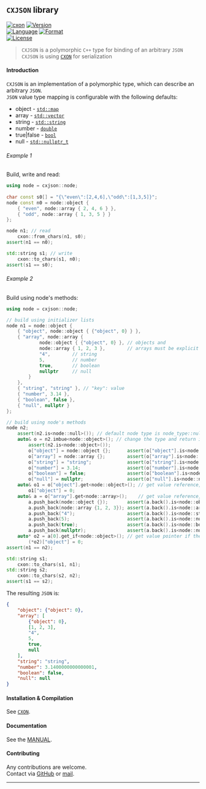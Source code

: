## `CXJSON` library

[![cxon][url-cxon-image]](https://github.com/libcxon/cxon)
[![Version][url-version-image]](https://github.com/libcxon/cxon)  
[![Language][url-language-image]](https://isocpp.org/wiki/faq/cpp11)
[![Format][url-format-image]](http://json.org)  
[![License][url-license-image]](../LICENSE)

> `CXJSON` is a polymorphic `C++` type for binding of an arbitrary `JSON`  
> `CXJSON` is using [`CXON`](../README.md) for serialization

#### Introduction

`CXJSON` is an implementation of a polymorphic type, which can describe an arbitrary `JSON`.  
`JSON` value type mapping is configurable with the following defaults:
  - object - [`std::map`](https://en.cppreference.com/w/cpp/container/map)
  - array - [`std::vector`](https://en.cppreference.com/w/cpp/container/vector)
  - string - [`std::string`](https://en.cppreference.com/w/cpp/string/basic_string)
  - number - [`double`](https://en.cppreference.com/w/cpp/language/types)
  - true|false - [`bool`](https://en.cppreference.com/w/cpp/language/types)
  - null - [`std::nullptr_t`](https://en.cppreference.com/w/cpp/language/types)

###### Example 1

Build, write and read:

``` c++
using node = cxjson::node;
        
char const s0[] = "{\"even\":[2,4,6],\"odd\":[1,3,5]}";
node const n0 = node::object {
    { "even", node::array { 2, 4, 6 } },
    { "odd", node::array { 1, 3, 5 } }
};

node n1; // read
    cxon::from_chars(n1, s0);
assert(n1 == n0);

std::string s1; // write
    cxon::to_chars(s1, n0);
assert(s1 == s0);
```

###### Example 2

Build using node's methods:

``` c++
using node = cxjson::node;

// build using initializer lists
node n1 = node::object {
    { "object", node::object { {"object", 0} } },
    { "array", node::array {
            node::object { {"object", 0} }, // objects and
            node::array { 1, 2, 3 },        // arrays must be explicit
            "4",        // string
            5,          // number
            true,       // boolean
            nullptr     // null
        }
    },
    { "string", "string" }, // "key": value
    { "number", 3.14 },
    { "boolean", false },
    { "null", nullptr }
};

// build using node's methods
node n2;
    assert(n2.is<node::null>()); // default node type is node_type::null
    auto& o = n2.imbue<node::object>(); // change the type and return its value
        assert(n2.is<node::object>());
        o["object"] = node::object {};      assert(o["object"].is<node::object>());
        o["array"] = node::array {};        assert(o["array"].is<node::array>());
        o["string"] = "string";             assert(o["string"].is<node::string>());
        o["number"] = 3.14;                 assert(o["number"].is<node::number>());
        o["boolean"] = false;               assert(o["boolean"].is<node::boolean>());
        o["null"] = nullptr;                assert(o["null"].is<node::null>());
    auto& o1 = o["object"].get<node::object>(); // get value reference, the type is known
        o1["object"] = 0;
    auto& a = o["array"].get<node::array>();    // get value reference, the type is known
        a.push_back(node::object {});       assert(a.back().is<node::object>());
        a.push_back(node::array {1, 2, 3}); assert(a.back().is<node::array>());
        a.push_back("4");                   assert(a.back().is<node::string>());
        a.push_back(5);                     assert(a.back().is<node::number>());
        a.push_back(true);                  assert(a.back().is<node::boolean>());
        a.push_back(nullptr);               assert(a.back().is<node::null>());
    auto* o2 = a[0].get_if<node::object>(); // get value pointer if the type match
        (*o2)["object"] = 0;
assert(n1 == n2);

std::string s1;
    cxon::to_chars(s1, n1);
std::string s2;
    cxon::to_chars(s2, n2);
assert(s1 == s2);
```

The resulting `JSON` is:

``` json
{
    "object": {"object": 0},
    "array": [
        {"object": 0},
        [1, 2, 3],
        "4",
        5,
        true,
        null
    ],
    "string": "string",
    "number": 3.1400000000000001,
    "boolean": false,
    "null": null
}
```

#### Installation & Compilation

See [`CXON`](../README.md#compilation).

#### Documentation

See the [MANUAL](MANUAL.md).

#### Contributing

Any contributions are welcome.  
Contact via [GitHub](https://github.com/oknenavin/cxon) or [mail](mailto:oknenavin@outlook.com).


--------------------------------------------------------------------------------
<!-- links -->
[url-cxon-image]: https://img.shields.io/badge/lib-CXON-608060.svg?style=plastic
[url-version-image]: https://img.shields.io/badge/version-0.42.0-608060.svg?style=plastic
[url-language-image]: https://img.shields.io/badge/language-C++11-608060.svg?style=plastic&logo=C%2B%2B
[url-format-image]: https://img.shields.io/badge/language-JSON-608060.svg?style=plastic&logo=JSON
[url-license-image]: https://img.shields.io/badge/license-MIT-608060.svg?style=plastic
